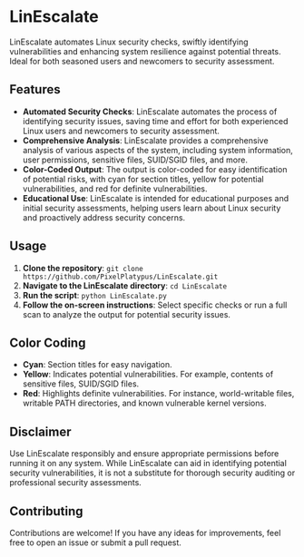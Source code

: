 # LinEscalate
LinEscalate automates Linux security checks, swiftly identifying vulnerabilities and enhancing system resilience against potential threats. Ideal for both seasoned users and newcomers to security assessment.

## Features

- **Automated Security Checks**: LinEscalate automates the process of identifying security issues, saving time and effort for both experienced Linux users and newcomers to security assessment.
- **Comprehensive Analysis**: LinEscalate provides a comprehensive analysis of various aspects of the system, including system information, user permissions, sensitive files, SUID/SGID files, and more.
- **Color-Coded Output**: The output is color-coded for easy identification of potential risks, with cyan for section titles, yellow for potential vulnerabilities, and red for definite vulnerabilities.
- **Educational Use**: LinEscalate is intended for educational purposes and initial security assessments, helping users learn about Linux security and proactively address security concerns.

## Usage

1. **Clone the repository**: `git clone https://github.com/PixelPlatypus/LinEscalate.git`
2. **Navigate to the LinEscalate directory**: `cd LinEscalate`
3. **Run the script**: `python LinEscalate.py`
4. **Follow the on-screen instructions**: Select specific checks or run a full scan to analyze the output for potential security issues.

## Color Coding

- **Cyan**: Section titles for easy navigation.
- **Yellow**: Indicates potential vulnerabilities. For example, contents of sensitive files, SUID/SGID files.
- **Red**: Highlights definite vulnerabilities. For instance, world-writable files, writable PATH directories, and known vulnerable kernel versions.

## Disclaimer

Use LinEscalate responsibly and ensure appropriate permissions before running it on any system. While LinEscalate can aid in identifying potential security vulnerabilities, it is not a substitute for thorough security auditing or professional security assessments.

## Contributing

Contributions are welcome! If you have any ideas for improvements, feel free to open an issue or submit a pull request.

